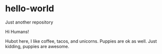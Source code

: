 # hello-world
Just another repository

Hi Humans!

Hubot here, I like coffee, tacos, and unicorns.
Puppies are ok as well. Just kidding, puppies are awesome.
